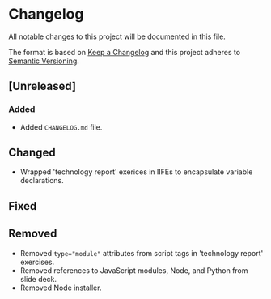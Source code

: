 # Changelog
All notable changes to this project will be documented in this file.

The format is based on [Keep a Changelog](http://keepachangelog.com/en/1.0.0/)
and this project adheres to [Semantic Versioning](http://semver.org/spec/v2.0.0.html).

## [Unreleased]
### Added
- Added `CHANGELOG.md` file.

## Changed
- Wrapped 'technology report' exerices in IIFEs to encapsulate variable declarations.

## Fixed

## Removed
- Removed `type="module"` attributes from script tags in 'technology report' exercises.
- Removed references to JavaScript modules, Node, and Python from slide deck.
- Removed Node installer.
